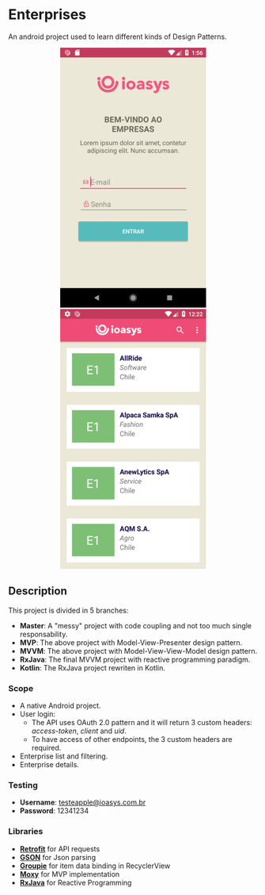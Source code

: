 # Enterprises

An android project used to learn different kinds of Design Patterns.

<p align="center">
  <img src="img/login.png" alt="Login activity"/>
  <img src="img/home.png" alt="Home activity"/>
</p>

## Description

This project is divided in 5 branches:
- **Master**: A "messy" project with code coupling and not too much single responsability.
- **MVP**: The above project with Model-View-Presenter design pattern.
- **MVVM**: The above project with Model-View-View-Model design pattern.
- **RxJava**: The final MVVM project with reactive programming paradigm.
- **Kotlin**: The RxJava project rewriten in Kotlin.

### Scope

* A native Android project.
* User login:
	* The API uses OAuth 2.0 pattern and it will return 3 custom headers: *access-token*, *client* and *uid*.
	* To have access of other endpoints, the 3 custom headers are required.
* Enterprise list and filtering.
* Enterprise details.

### Testing

* **Username**: testeapple@ioasys.com.br
* **Password**: 12341234

### Libraries

* [**Retrofit**](http://square.github.io/retrofit/) for API requests
* [**GSON**](https://github.com/square/retrofit/tree/master/retrofit-converters/gson) for Json parsing
* [**Groupie**](https://github.com/lisawray/groupie) for item data binding in RecyclerView
* [**Moxy**](https://github.com/Arello-Mobile/Moxy) for MVP implementation
* [**RxJava**](https://github.com/ReactiveX/RxJava) for Reactive Programming
